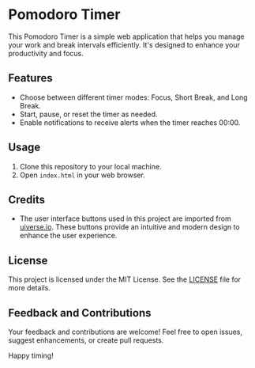 # Pomodoro Timer

This Pomodoro Timer is a simple web application that helps you manage your work and break intervals efficiently. It's designed to enhance your productivity and focus.

## Features

- Choose between different timer modes: Focus, Short Break, and Long Break.
- Start, pause, or reset the timer as needed.
- Enable notifications to receive alerts when the timer reaches 00:00.

## Usage

1. Clone this repository to your local machine.
2. Open `index.html` in your web browser.

## Credits

- The user interface buttons used in this project are imported from [uiverse.io](https://uiverse.io). These buttons provide an intuitive and modern design to enhance the user experience.

## License

This project is licensed under the MIT License. See the [LICENSE](LICENSE) file for more details.

## Feedback and Contributions

Your feedback and contributions are welcome! Feel free to open issues, suggest enhancements, or create pull requests.

Happy timing!
